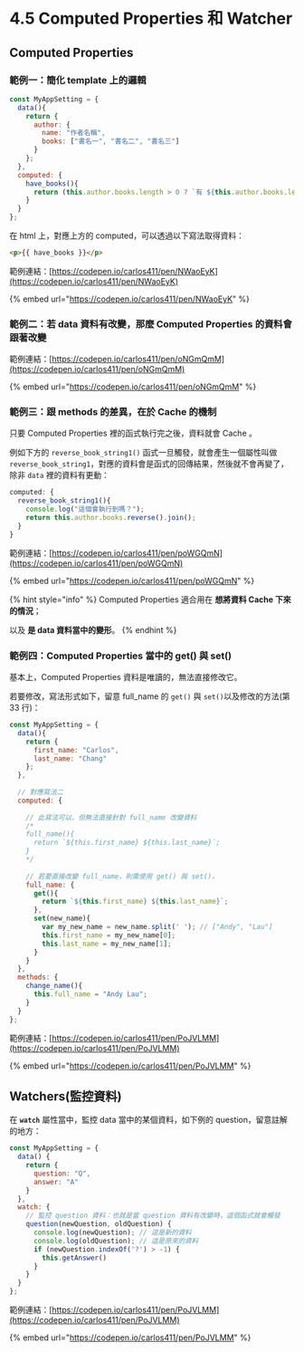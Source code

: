 # 4.5 Computed Properties 和 Watcher

## Computed Properties



### 範例一：簡化 template 上的邏輯

```javascript
const MyAppSetting = {
  data(){
    return {
      author: {
        name: "作者名稱",
        books: ["書名一", "書名二", "書名三"]
      }
    };
  },
  computed: {
    have_books(){
      return (this.author.books.length > 0 ? `有 ${this.author.books.length} 本書` : "沒有書");
    }
  }
};
```

在 html 上，對應上方的 computed，可以透過以下寫法取得資料：

```html
<p>{{ have_books }}</p>
```



範例連結：[https://codepen.io/carlos411/pen/NWaoEyK](https://codepen.io/carlos411/pen/NWaoEyK)

{% embed url="https://codepen.io/carlos411/pen/NWaoEyK" %}



### 範例二：若 data 資料有改變，那麼 Computed Properties 的資料會跟著改變



範例連結：[https://codepen.io/carlos411/pen/oNGmQmM](https://codepen.io/carlos411/pen/oNGmQmM)

{% embed url="https://codepen.io/carlos411/pen/oNGmQmM" %}



### 範例三：跟 methods 的差異，在於 Cache 的機制

只要 Computed Properties 裡的函式執行完之後，資料就會 Cache 。

例如下方的 `reverse_book_string1()` 函式一旦觸發，就會產生一個屬性叫做 `reverse_book_string1`，對應的資料會是函式的回傳結果，然後就不會再變了，除非 `data` 裡的資料有更動：

```javascript
computed: {
  reverse_book_string1(){
    console.log("這個會執行到嗎？");
    return this.author.books.reverse().join();
  }
}
```



範例連結：[https://codepen.io/carlos411/pen/poWGQmN](https://codepen.io/carlos411/pen/poWGQmN)

{% embed url="https://codepen.io/carlos411/pen/poWGQmN" %}



{% hint style="info" %}
Computed Properties 適合用在 **想將資料 Cache 下來的情況**；

以及 **是 data 資料當中的變形**。
{% endhint %}



### 範例四：Computed Properties 當中的 get() 與 set()

基本上，Computed Properties 資料是唯讀的，無法直接修改它。

若要修改，寫法形式如下，留意 full\_name 的 `get()` 與 `set()`以及修改的方法(第 33 行)：

```javascript
const MyAppSetting = {
  data(){
    return {
      first_name: "Carlos",
      last_name: "Chang"
    };
  },
  
  // 對應寫法二
  computed: {
    
    // 此寫法可以，但無法直接針對 full_name 改變資料
    /*
    full_name(){
      return `${this.first_name} ${this.last_name}`;
    }
    */
    
    // 若要直接改變 full_name，則需使用 get() 與 set()，
    full_name: {
      get(){
        return `${this.first_name} ${this.last_name}`;
      },
      set(new_name){
        var my_new_name = new_name.split(' '); // ["Andy", "Lau"]
        this.first_name = my_new_name[0];
        this.last_name = my_new_name[1];
      }
    }
  },
  methods: {
    change_name(){
      this.full_name = "Andy Lau";
    }
  }
};
```



範例連結：[https://codepen.io/carlos411/pen/PoJVLMM](https://codepen.io/carlos411/pen/PoJVLMM)

{% embed url="https://codepen.io/carlos411/pen/PoJVLMM" %}



## Watchers(監控資料)

在 **`watch`** 屬性當中，監控 data 當中的某個資料，如下例的 question，留意註解的地方：

```javascript
const MyAppSetting = {
  data() {
    return {
      question: "Q",
      answer: "A"
    }
  },
  watch: {
    // 監控 question 資料：也就是當 question 資料有改變時，這個函式就會觸發
    question(newQuestion, oldQuestion) {
      console.log(newQuestion); // 這是新的資料
      console.log(oldQuestion); // 這是原來的資料
      if (newQuestion.indexOf('?') > -1) {
        this.getAnswer()
      }
    }
  }
};
```



範例連結：[https://codepen.io/carlos411/pen/PoJVLMM](https://codepen.io/carlos411/pen/PoJVLMM)

{% embed url="https://codepen.io/carlos411/pen/PoJVLMM" %}



